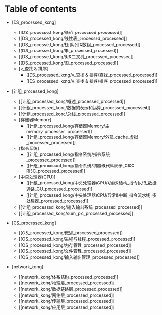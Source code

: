 # Table of contents
* [DS_processed_kong]
  * [[DS_processed_kong/绪论_processed_processed]]
  * [[DS_processed_kong/线性表_processed_processed]]
  * [[DS_processed_kong/栈 队列 &数组_processed_processed]]
  * [[DS_processed_kong/串_processed_processed]]
  * [[DS_processed_kong/树&二叉树_processed_processed]]
  * [[DS_processed_kong/图_processed_processed]]
  * [v_查找 & 排序]
    * [[DS_processed_kong/v_查找 & 排序/查找_processed_processed]]
    * [[DS_processed_kong/v_查找 & 排序/排序_processed_processed]]
  
* [计组_processed_kong]
  * [[计组_processed_kong/概述_processed_processed]]
  * [[计组_processed_kong/数据的表示和运算_processed_processed]]
  * [[计组_processed_kong/总线_processed_processed]]
  * [存储器Memory]
    * [[计组_processed_kong/存储器Memory/主memory_processed_processed]]
    * [[计组_processed_kong/存储器Memory/外部_cache_虚拟_processed_processed]]
  * [指令系统]
    * [[计组_processed_kong/指令系统/指令系统_processed_processed]]
    * [[计组_processed_kong/指令系统/机器级代码表示_CISC RISC_processed_processed]]
  * [中央处理器(CPU)]
    * [[计组_processed_kong/中央处理器(CPU/功能&结构_指令执行_数据通路_CU_processed_processed]]
    * [[计组_processed_kong/中央处理器(CPU/异常&中断_指令流水线_多处理器_processed_processed]]
  * [[计组_processed_kong/输入输出系统_processed_processed]]
  * [[计组_processed_kong/sum_pic_processed_processed]]
  
* [OS_processed_kong]
  * [[OS_processed_kong/概述_processed_processed]]
  * [[OS_processed_kong/进程与线程_processed_processed]]
  * [[OS_processed_kong/内存管理_processed_processed]]
  * [[OS_processed_kong/文件管理_processed_processed]]
  * [[OS_processed_kong/输入输出管理_processed_processed]]



* [network_kong]
  * [[network_kong/体系结构_processed_processed]]
  * [[network_kong/物理层_processed_processed]]
  * [[network_kong/数据链路层_processed_processed]]
  * [[network_kong/网络层_processed_processed]]
  * [[network_kong/传输层_processed_processed]]
  * [[network_kong/应用层_processed_processed]]

